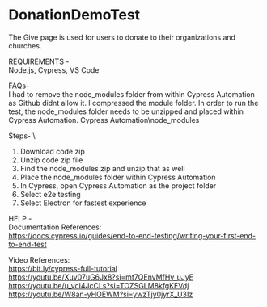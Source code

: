 # DonationDemoTest

The Give page is used for users to donate to their organizations and churches.

REQUIREMENTS - \
Node.js, 
Cypress, 
VS Code

FAQs- \
I had to remove the node_modules folder from within Cypress Automation as Github didnt allow it. I compressed the module folder. 
In order to run the test, the node_modules folder needs to be unzipped and placed within Cypress Automation. Cypress Automation\node_modules

Steps- \
1. Download code zip
2. Unzip code zip file
3. Find the node_modules zip and unzip that as well
4. Place the node_modules folder within Cypress Automation
5. In Cypress, open Cypress Automation as the project folder
6. Select e2e testing
7. Select Electron for fastest experience

HELP -  \
Documentation References:\
https://docs.cypress.io/guides/end-to-end-testing/writing-your-first-end-to-end-test

Video References:\
https://bit.ly/cypress-full-tutorial \
https://youtu.be/Xuv07uG6Jx8?si=mt7QEnvMfHv_uJyE \
https://youtu.be/u_vcI4JcCLs?si=TOZSGLM8kfgKFVdj \
https://youtu.be/W8an-yHOEWM?si=ywzTjy0jyrX_U3Iz
